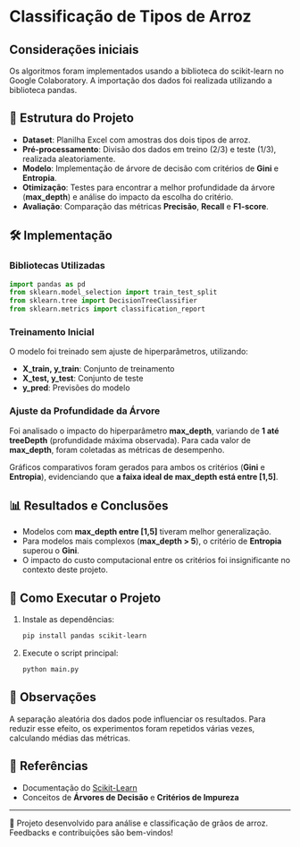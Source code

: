 # Classificação de Tipos de Arroz

## Considerações iniciais
Os algoritmos foram implementados usando a biblioteca do scikit-learn no Google Colaboratory. A importação dos dados foi realizada utilizando a biblioteca pandas.

## 📂 Estrutura do Projeto
- **Dataset**: Planilha Excel com amostras dos dois tipos de arroz.
- **Pré-processamento**: Divisão dos dados em treino (2/3) e teste (1/3), realizada aleatoriamente.
- **Modelo**: Implementação de árvore de decisão com critérios de **Gini** e **Entropia**.
- **Otimização**: Testes para encontrar a melhor profundidade da árvore (**max_depth**) e análise do impacto da escolha do critério.
- **Avaliação**: Comparação das métricas **Precisão**, **Recall** e **F1-score**.


## 🛠️ Implementação
### Bibliotecas Utilizadas
```python
import pandas as pd
from sklearn.model_selection import train_test_split
from sklearn.tree import DecisionTreeClassifier
from sklearn.metrics import classification_report
```
### Treinamento Inicial
O modelo foi treinado sem ajuste de hiperparâmetros, utilizando:
- **X_train, y_train**: Conjunto de treinamento
- **X_test, y_test**: Conjunto de teste
- **y_pred**: Previsões do modelo

### Ajuste da Profundidade da Árvore
Foi analisado o impacto do hiperparâmetro **max_depth**, variando de **1 até treeDepth** (profundidade máxima observada). Para cada valor de **max_depth**, foram coletadas as métricas de desempenho.

Gráficos comparativos foram gerados para ambos os critérios (**Gini** e **Entropia**), evidenciando que **a faixa ideal de max_depth está entre [1,5]**.

## 📊 Resultados e Conclusões
- Modelos com **max_depth entre [1,5]** tiveram melhor generalização.
- Para modelos mais complexos (**max_depth > 5**), o critério de **Entropia** superou o **Gini**.
- O impacto do custo computacional entre os critérios foi insignificante no contexto deste projeto.

## 🚀 Como Executar o Projeto
1. Instale as dependências:
   ```bash
   pip install pandas scikit-learn
   ```
2. Execute o script principal:
   ```bash
   python main.py
   ```

## 📌 Observações
A separação aleatória dos dados pode influenciar os resultados. Para reduzir esse efeito, os experimentos foram repetidos várias vezes, calculando médias das métricas.

## 📄 Referências
- Documentação do [Scikit-Learn](https://scikit-learn.org/stable/)
- Conceitos de **Árvores de Decisão** e **Critérios de Impureza**

---
📍 Projeto desenvolvido para análise e classificação de grãos de arroz. Feedbacks e contribuições são bem-vindos!

